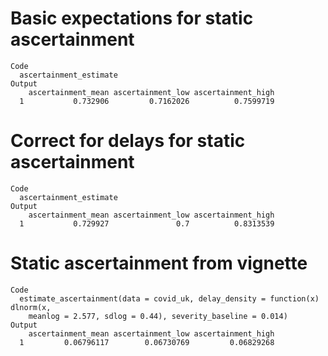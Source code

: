 # Basic expectations for static ascertainment

    Code
      ascertainment_estimate
    Output
        ascertainment_mean ascertainment_low ascertainment_high
      1           0.732906         0.7162026          0.7599719

# Correct for delays for static ascertainment

    Code
      ascertainment_estimate
    Output
        ascertainment_mean ascertainment_low ascertainment_high
      1           0.729927               0.7          0.8313539

# Static ascertainment from vignette

    Code
      estimate_ascertainment(data = covid_uk, delay_density = function(x) dlnorm(x,
        meanlog = 2.577, sdlog = 0.44), severity_baseline = 0.014)
    Output
        ascertainment_mean ascertainment_low ascertainment_high
      1         0.06796117        0.06730769         0.06829268

